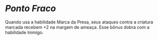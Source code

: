 # *Ponto Fraco*

Quando usa a habilidade Marca da Presa, seus ataques contra a criatura marcada recebem +2 na margem de ameaça. Esse bônus dobra com a habilidade Inimigo.